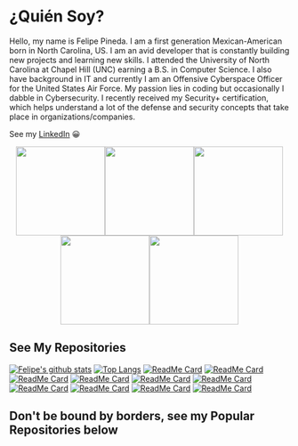 # ¿Quién Soy?
Hello, my name is Felipe Pineda. I am a first generation Mexican-American born in North Carolina, US. I am an avid developer that is constantly building new projects and learning new skills. I attended the University of North Carolina at Chapel Hill (UNC) earning a B.S. in Computer Science. I also have background in IT and currently I am an Offensive Cyberspace Officer for the United States Air Force. My passion lies in coding but occasionally I dabble in Cybersecurity. I recently received my Security+ certification, which helps understand a lot of the defense and security concepts that take place in organizations/companies. 

See my [LinkedIn](https://www.linkedin.com/in/fopineda/) 😀 

<p align="center"><img src="https://octodex.github.com/images/Robotocat.png" height="160px" width="160px"><img src="https://octodex.github.com/images/octocat-de-los-muertos.jpg" height="160px" width="160px"><img src="https://octodex.github.com/images/ironcat.jpg" height="160px" width="160px"><img src="https://octodex.github.com/images/stormtroopocat.png" height="160px" width="160px"><img src="https://octodex.github.com/images/Octogatos_Sticker3.png" height="160px" width="160px"></p>


## See My Repositories 

[![Felipe's github stats](https://github-readme-stats.vercel.app/api?username=fopineda&hide=contribs,prs,issues)]()
[![Top Langs](https://github-readme-stats.vercel.app/api/top-langs/?username=fopineda&hide=java,abap&layout=compact)]()
[![ReadMe Card](https://github-readme-stats.vercel.app/api/pin/?username=fopineda&repo=C-Agent_Python-C2)](https://github.com/fopineda/C-Agent_Python-C2) 
[![ReadMe Card](https://github-readme-stats.vercel.app/api/pin/?username=fopineda&repo=C-Malware)](https://github.com/fopineda/C-Malware) 
[![ReadMe Card](https://github-readme-stats.vercel.app/api/pin/?username=fopineda&repo=C-Class)](https://github.com/fopineda/C-Class)
[![ReadMe Card](https://github-readme-stats.vercel.app/api/pin/?username=fopineda&repo=task-manager-api)](https://github.com/fopineda/task-manager-api) 
[![ReadMe Card](https://github-readme-stats.vercel.app/api/pin/?username=fopineda&repo=chat-app)](https://github.com/fopineda/chat-app)
[![ReadMe Card](https://github-readme-stats.vercel.app/api/pin/?username=fopineda&repo=weather-app)](https://github.com/fopineda/weather-app)
[![ReadMe Card](https://github-readme-stats.vercel.app/api/pin/?username=fopineda&repo=indecision-app)](https://github.com/fopineda/indecision-app)
[![ReadMe Card](https://github-readme-stats.vercel.app/api/pin/?username=fopineda&repo=Python-IP-Tracker)](https://github.com/fopineda/Python-IP-Tracker)
[![ReadMe Card](https://github-readme-stats.vercel.app/api/pin/?username=fopineda&repo=Im-In)](https://github.com/fopineda/Im-In)
[![ReadMe Card](https://github-readme-stats.vercel.app/api/pin/?username=fopineda&repo=File-Wrapper-Command)](https://github.com/fopineda/File-Wrapper-Command)


## Don't be bound by borders, see my Popular Repositories below

